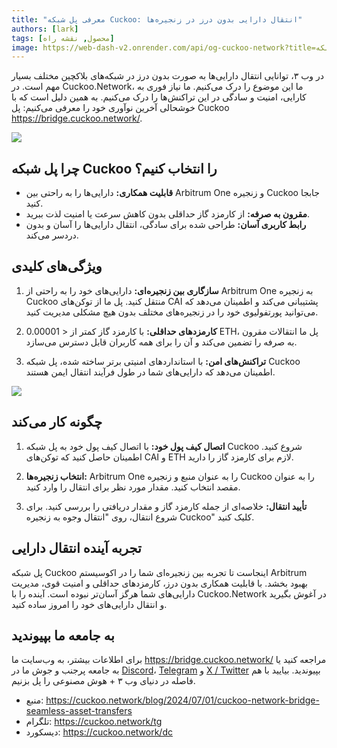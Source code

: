 ```yaml
---
title: "معرفی پل شبکه Cuckoo: انتقال دارایی بدون درز در زنجیره‌ها"
authors: [lark]
tags: [محصول, نقشه راه]
image: https://web-dash-v2.onrender.com/api/og-cuckoo-network?title=معرفی پل شبکه Cuckoo: انتقال دارایی بدون درز در زنجیره‌ها
---
```


در وب ۳، توانایی انتقال دارایی‌ها به صورت بدون درز در شبکه‌های بلاکچین مختلف بسیار مهم است. در Cuckoo.Network، ما این موضوع را درک می‌کنیم. ما نیاز فوری به کارایی، امنیت و سادگی در این تراکنش‌ها را درک می‌کنیم. به همین دلیل است که با خوشحالی آخرین نوآوری خود را معرفی می‌کنیم: پل Cuckoo https://bridge.cuckoo.network/.

![](https://cuckoo-network.b-cdn.net/cuckoo-network-bridge-seamless-asset-transfers.webp)

## چرا پل شبکه Cuckoo را انتخاب کنیم؟

- **قابلیت همکاری:** دارایی‌ها را به راحتی بین Arbitrum One و زنجیره Cuckoo جابجا کنید.
- **مقرون به صرفه:** از کارمزد گاز حداقلی بدون کاهش سرعت یا امنیت لذت ببرید.
- **رابط کاربری آسان:** طراحی شده برای سادگی، انتقال دارایی‌ها را آسان و بدون دردسر می‌کند.

## ویژگی‌های کلیدی

1. **سازگاری بین زنجیره‌ای:** دارایی‌های خود را به راحتی از Arbitrum One به زنجیره Cuckoo منتقل کنید. پل ما از توکن‌های CAI پشتیبانی می‌کند و اطمینان می‌دهد که می‌توانید پورتفولیوی خود را در زنجیره‌های مختلف بدون هیچ مشکلی مدیریت کنید.

2. **کارمزدهای حداقلی:** با کارمزد گاز کمتر از < 0.00001 ETH، پل ما انتقالات مقرون به صرفه را تضمین می‌کند و آن را برای همه کاربران قابل دسترس می‌سازد.

3. **تراکنش‌های امن:** با استانداردهای امنیتی برتر ساخته شده، پل شبکه Cuckoo اطمینان می‌دهد که دارایی‌های شما در طول فرآیند انتقال ایمن هستند.

[![](https://cuckoo-network.b-cdn.net/cuckoo-bridge-screenshot.webp)](https://bridge.cuckoo.network/)

## چگونه کار می‌کند

1. **اتصال کیف پول خود:** با اتصال کیف پول خود به پل شبکه Cuckoo شروع کنید. اطمینان حاصل کنید که توکن‌های CAI و ETH لازم برای کارمزد گاز را دارید.

2. **انتخاب زنجیره‌ها:** Arbitrum One را به عنوان منبع و زنجیره Cuckoo را به عنوان مقصد انتخاب کنید. مقدار مورد نظر برای انتقال را وارد کنید.

3. **تأیید انتقال:** خلاصه‌ای از جمله کارمزد گاز و مقدار دریافتی را بررسی کنید. برای شروع انتقال، روی "انتقال وجوه به زنجیره Cuckoo" کلیک کنید.

## تجربه آینده انتقال دارایی

پل شبکه Cuckoo اینجاست تا تجربه بین زنجیره‌ای شما را در اکوسیستم Arbitrum بهبود بخشد. با قابلیت همکاری بدون درز، کارمزدهای حداقلی و امنیت قوی، مدیریت دارایی‌های شما هرگز آسان‌تر نبوده است. آینده را با Cuckoo.Network در آغوش بگیرید و انتقال دارایی‌های خود را امروز ساده کنید.

## به جامعه ما بپیوندید

برای اطلاعات بیشتر، به وب‌سایت ما https://bridge.cuckoo.network/ مراجعه کنید یا به جامعه پرجنب و جوش ما در [Discord](https://cuckoo.network/dc)، [Telegram](https://cuckoo.network/tg) و [X / Twitter](https://cuckoo.network/x) بپیوندید. بیایید با هم فاصله در دنیای وب ۳ + هوش مصنوعی را پل بزنیم.

- منبع: https://cuckoo.network/blog/2024/07/01/cuckoo-network-bridge-seamless-asset-transfers
- تلگرام: https://cuckoo.network/tg
- دیسکورد: https://cuckoo.network/dc